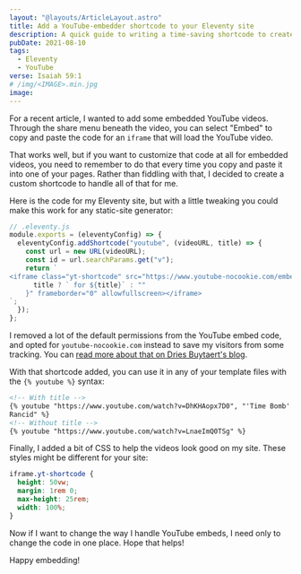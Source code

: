 ```yaml
---
layout: "@layouts/ArticleLayout.astro"
title: Add a YouTube-embedder shortcode to your Eleventy site
description: A quick guide to writing a time-saving shortcode to create the embeddable code from a YouTube url
pubDate: 2021-08-10
tags:
  - Eleventy
  - YouTube
verse: Isaiah 59:1
# /img/<IMAGE>.min.jpg
image:
---
```


For a recent article, I wanted to add some embedded YouTube videos. Through the share menu beneath the video, you can select "Embed" to copy and paste the code for an `iframe` that will load the YouTube video.

That works well, but if you want to customize that code at all for embedded videos, you need to remember to do that every time you copy and paste it into one of your pages. Rather than fiddling with that, I decided to create a custom shortcode to handle all of that for me.

Here is the code for my Eleventy site, but with a little tweaking you could make this work for any static-site generator:

```js
// .eleventy.js
module.exports = (eleventyConfig) => {
  eleventyConfig.addShortcode("youtube", (videoURL, title) => {
    const url = new URL(videoURL);
    const id = url.searchParams.get("v");
    return `
<iframe class="yt-shortcode" src="https://www.youtube-nocookie.com/embed/${id}" title="YouTube video player${
      title ? ` for ${title}` : ""
    }" frameborder="0" allowfullscreen></iframe>
`;
  });
};
```

I removed a lot of the default permissions from the YouTube embed code, and opted for `youtube-nocookie.com` instead to save my visitors from some tracking. You can [read more about that on Dries Buytaert's blog](https://dri.es/how-to-remove-youtube-tracking).

With that shortcode added, you can use it in any of your template files with the `{% youtube %}` syntax:



```md
<!-- With title -->
{% youtube "https://www.youtube.com/watch?v=DhKHAopx7D0", "'Time Bomb' by
Rancid" %}
<!-- Without title -->
{% youtube "https://www.youtube.com/watch?v=LnaeImQ0TSg" %}
```



Finally, I added a bit of CSS to help the videos look good on my site. These styles might be different for your site:

```css
iframe.yt-shortcode {
  height: 50vw;
  margin: 1rem 0;
  max-height: 25rem;
  width: 100%;
}
```

Now if I want to change the way I handle YouTube embeds, I need only to change the code in one place. Hope that helps!

Happy embedding!
